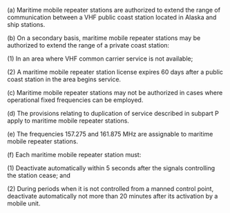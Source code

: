 (a) Maritime mobile repeater stations are authorized to extend the range of communication between a VHF public coast station located in Alaska and ship stations.

(b) On a secondary basis, maritime mobile repeater stations may be authorized to extend the range of a private coast station:

(1) In an area where VHF common carrier service is not available;

(2) A maritime mobile repeater station license expires 60 days after a public coast station in the area begins service.

(c) Maritime mobile repeater stations may not be authorized in cases where operational fixed frequencies can be employed.

(d) The provisions relating to duplication of service described in subpart P apply to maritime mobile repeater stations.

(e) The frequencies 157.275 and 161.875 MHz are assignable to maritime mobile repeater stations.

(f) Each maritime mobile repeater station must:

(1) Deactivate automatically within 5 seconds after the signals controlling the station cease; and

(2) During periods when it is not controlled from a manned control point, deactivate automatically not more than 20 minutes after its activation by a mobile unit.

